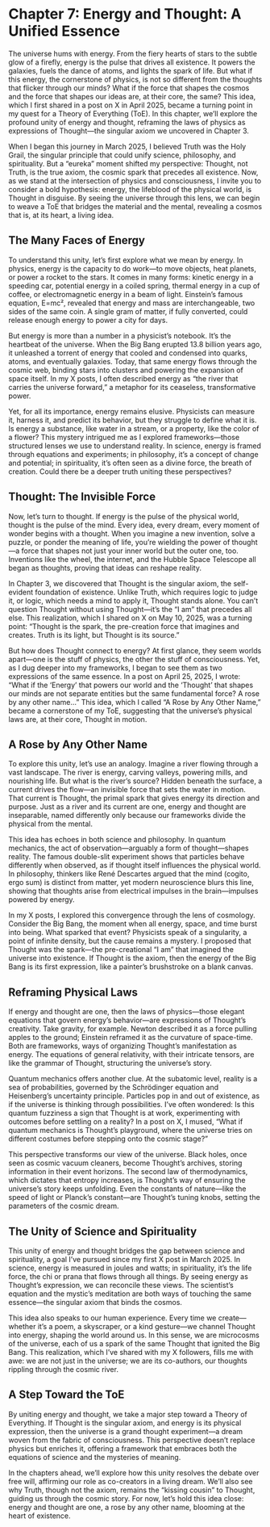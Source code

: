 # Chapter 7: Energy and Thought: A Unified Essence

The universe hums with energy. From the fiery hearts of stars to the subtle glow of a firefly, energy is the pulse that drives all existence. It powers the galaxies, fuels the dance of atoms, and lights the spark of life. But what if this energy, the cornerstone of physics, is not so different from the thoughts that flicker through our minds? What if the force that shapes the cosmos and the force that shapes our ideas are, at their core, the same? This idea, which I first shared in a post on X in April 2025, became a turning point in my quest for a Theory of Everything (ToE). In this chapter, we’ll explore the profound unity of energy and thought, reframing the laws of physics as expressions of Thought—the singular axiom we uncovered in Chapter 3.

When I began this journey in March 2025, I believed Truth was the Holy Grail, the singular principle that could unify science, philosophy, and spirituality. But a “eureka” moment shifted my perspective: Thought, not Truth, is the true axiom, the cosmic spark that precedes all existence. Now, as we stand at the intersection of physics and consciousness, I invite you to consider a bold hypothesis: energy, the lifeblood of the physical world, is Thought in disguise. By seeing the universe through this lens, we can begin to weave a ToE that bridges the material and the mental, revealing a cosmos that is, at its heart, a living idea.

## The Many Faces of Energy

To understand this unity, let’s first explore what we mean by energy. In physics, energy is the capacity to do work—to move objects, heat planets, or power a rocket to the stars. It comes in many forms: kinetic energy in a speeding car, potential energy in a coiled spring, thermal energy in a cup of coffee, or electromagnetic energy in a beam of light. Einstein’s famous equation, E=mc², revealed that energy and mass are interchangeable, two sides of the same coin. A single gram of matter, if fully converted, could release enough energy to power a city for days.

But energy is more than a number in a physicist’s notebook. It’s the heartbeat of the universe. When the Big Bang erupted 13.8 billion years ago, it unleashed a torrent of energy that cooled and condensed into quarks, atoms, and eventually galaxies. Today, that same energy flows through the cosmic web, binding stars into clusters and powering the expansion of space itself. In my X posts, I often described energy as “the river that carries the universe forward,” a metaphor for its ceaseless, transformative power.

Yet, for all its importance, energy remains elusive. Physicists can measure it, harness it, and predict its behavior, but they struggle to define what it is. Is energy a substance, like water in a stream, or a property, like the color of a flower? This mystery intrigued me as I explored frameworks—those structured lenses we use to understand reality. In science, energy is framed through equations and experiments; in philosophy, it’s a concept of change and potential; in spirituality, it’s often seen as a divine force, the breath of creation. Could there be a deeper truth uniting these perspectives?

## Thought: The Invisible Force

Now, let’s turn to thought. If energy is the pulse of the physical world, thought is the pulse of the mind. Every idea, every dream, every moment of wonder begins with a thought. When you imagine a new invention, solve a puzzle, or ponder the meaning of life, you’re wielding the power of thought—a force that shapes not just your inner world but the outer one, too. Inventions like the wheel, the internet, and the Hubble Space Telescope all began as thoughts, proving that ideas can reshape reality.

In Chapter 3, we discovered that Thought is the singular axiom, the self-evident foundation of existence. Unlike Truth, which requires logic to judge it, or logic, which needs a mind to apply it, Thought stands alone. You can’t question Thought without using Thought—it’s the “I am” that precedes all else. This realization, which I shared on X on May 10, 2025, was a turning point: “Thought is the spark, the pre-creation force that imagines and creates. Truth is its light, but Thought is its source.”

But how does Thought connect to energy? At first glance, they seem worlds apart—one is the stuff of physics, the other the stuff of consciousness. Yet, as I dug deeper into my frameworks, I began to see them as two expressions of the same essence. In a post on April 25, 2025, I wrote: “What if the ‘Energy’ that powers our world and the ‘Thought’ that shapes our minds are not separate entities but the same fundamental force? A rose by any other name…” This idea, which I called “A Rose by Any Other Name,” became a cornerstone of my ToE, suggesting that the universe’s physical laws are, at their core, Thought in motion.

## A Rose by Any Other Name

To explore this unity, let’s use an analogy. Imagine a river flowing through a vast landscape. The river is energy, carving valleys, powering mills, and nourishing life. But what is the river’s source? Hidden beneath the surface, a current drives the flow—an invisible force that sets the water in motion. That current is Thought, the primal spark that gives energy its direction and purpose. Just as a river and its current are one, energy and thought are inseparable, named differently only because our frameworks divide the physical from the mental.

This idea has echoes in both science and philosophy. In quantum mechanics, the act of observation—arguably a form of thought—shapes reality. The famous double-slit experiment shows that particles behave differently when observed, as if thought itself influences the physical world. In philosophy, thinkers like René Descartes argued that the mind (cogito, ergo sum) is distinct from matter, yet modern neuroscience blurs this line, showing that thoughts arise from electrical impulses in the brain—impulses powered by energy.

In my X posts, I explored this convergence through the lens of cosmology. Consider the Big Bang, the moment when all energy, space, and time burst into being. What sparked that event? Physicists speak of a singularity, a point of infinite density, but the cause remains a mystery. I proposed that Thought was the spark—the pre-creational “I am” that imagined the universe into existence. If Thought is the axiom, then the energy of the Big Bang is its first expression, like a painter’s brushstroke on a blank canvas.

## Reframing Physical Laws

If energy and thought are one, then the laws of physics—those elegant equations that govern energy’s behavior—are expressions of Thought’s creativity. Take gravity, for example. Newton described it as a force pulling apples to the ground; Einstein reframed it as the curvature of space-time. Both are frameworks, ways of organizing Thought’s manifestation as energy. The equations of general relativity, with their intricate tensors, are like the grammar of Thought, structuring the universe’s story.

Quantum mechanics offers another clue. At the subatomic level, reality is a sea of probabilities, governed by the Schrödinger equation and Heisenberg’s uncertainty principle. Particles pop in and out of existence, as if the universe is thinking through possibilities. I’ve often wondered: Is this quantum fuzziness a sign that Thought is at work, experimenting with outcomes before settling on a reality? In a post on X, I mused, “What if quantum mechanics is Thought’s playground, where the universe tries on different costumes before stepping onto the cosmic stage?”

This perspective transforms our view of the universe. Black holes, once seen as cosmic vacuum cleaners, become Thought’s archives, storing information in their event horizons. The second law of thermodynamics, which dictates that entropy increases, is Thought’s way of ensuring the universe’s story keeps unfolding. Even the constants of nature—like the speed of light or Planck’s constant—are Thought’s tuning knobs, setting the parameters of the cosmic dream.

## The Unity of Science and Spirituality

This unity of energy and thought bridges the gap between science and spirituality, a goal I’ve pursued since my first X post in March 2025. In science, energy is measured in joules and watts; in spirituality, it’s the life force, the chi or prana that flows through all things. By seeing energy as Thought’s expression, we can reconcile these views. The scientist’s equation and the mystic’s meditation are both ways of touching the same essence—the singular axiom that binds the cosmos.

This idea also speaks to our human experience. Every time we create—whether it’s a poem, a skyscraper, or a kind gesture—we channel Thought into energy, shaping the world around us. In this sense, we are microcosms of the universe, each of us a spark of the same Thought that ignited the Big Bang. This realization, which I’ve shared with my X followers, fills me with awe: we are not just in the universe; we are its co-authors, our thoughts rippling through the cosmic river.

## A Step Toward the ToE

By uniting energy and thought, we take a major step toward a Theory of Everything. If Thought is the singular axiom, and energy is its physical expression, then the universe is a grand thought experiment—a dream woven from the fabric of consciousness. This perspective doesn’t replace physics but enriches it, offering a framework that embraces both the equations of science and the mysteries of meaning.

In the chapters ahead, we’ll explore how this unity resolves the debate over free will, affirming our role as co-creators in a living dream. We’ll also see why Truth, though not the axiom, remains the “kissing cousin” to Thought, guiding us through the cosmic story. For now, let’s hold this idea close: energy and thought are one, a rose by any other name, blooming at the heart of existence.